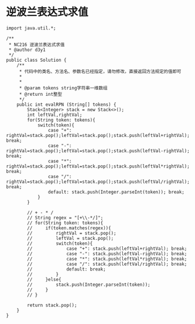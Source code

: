 # 逆波兰表达式求值

    import java.util.*;
    
    /**
     * NC216 逆波兰表达式求值
     * @author d3y1
     */
    public class Solution {
        /**
         * 代码中的类名、方法名、参数名已经指定，请勿修改，直接返回方法规定的值即可
         *
         * 
         * @param tokens string字符串一维数组 
         * @return int整型
         */
        public int evalRPN (String[] tokens) {
            Stack<Integer> stack = new Stack<>();
            int leftVal,rightVal;
            for(String token: tokens){
                switch(token){
                    case "+": rightVal=stack.pop();leftVal=stack.pop();stack.push(leftVal+rightVal); break;
                    case "-": rightVal=stack.pop();leftVal=stack.pop();stack.push(leftVal-rightVal); break;
                    case "*": rightVal=stack.pop();leftVal=stack.pop();stack.push(leftVal*rightVal); break;
                    case "/": rightVal=stack.pop();leftVal=stack.pop();stack.push(leftVal/rightVal); break;
                    default: stack.push(Integer.parseInt(token)); break;
                }
            }
    
            // + - * /
            // String regex = "[+\\-*/]";
            // for(String token: tokens){
            //     if(token.matches(regex)){
            //         rightVal = stack.pop();
            //         leftVal = stack.pop();
            //         switch(token){
            //             case "+": stack.push(leftVal+rightVal); break;
            //             case "-": stack.push(leftVal-rightVal); break;
            //             case "*": stack.push(leftVal*rightVal); break;
            //             case "/": stack.push(leftVal/rightVal); break;
            //             default: break;
            //         }
            //     }else{
            //         stack.push(Integer.parseInt(token));
            //     }
            // }
    
            return stack.pop();
        }
    }
    

